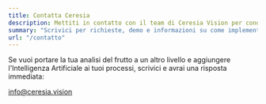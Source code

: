 ```yaml
---
title: Contatta Ceresia
description: Mettiti in contatto con il team di Ceresia Vision per conoscere le nostre soluzioni di IA per l'agricoltura.
summary: "Scrivici per richieste, demo e informazioni su come implementare il nostro sistema di visione artificiale."
url: "/contatto"
---
```


Se vuoi portare la tua analisi del frutto a un altro livello e aggiungere l'Intelligenza Artificiale ai tuoi processi, scrivici e avrai una risposta immediata:

info@ceresia.vision
